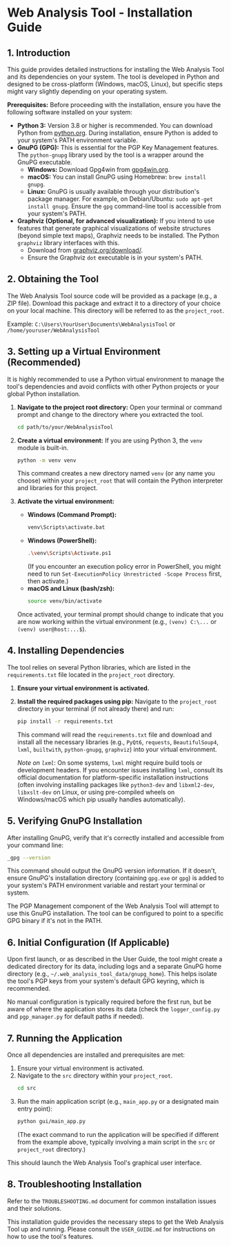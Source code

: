 # Web Analysis Tool - Installation Guide

## 1. Introduction

This guide provides detailed instructions for installing the Web Analysis Tool and its dependencies on your system. The tool is developed in Python and designed to be cross-platform (Windows, macOS, Linux), but specific steps might vary slightly depending on your operating system.

**Prerequisites:** Before proceeding with the installation, ensure you have the following software installed on your system:

*   **Python 3:** Version 3.8 or higher is recommended. You can download Python from [python.org](https://www.python.org/). During installation, ensure Python is added to your system's PATH environment variable.
*   **GnuPG (GPG):** This is essential for the PGP Key Management features. The `python-gnupg` library used by the tool is a wrapper around the GnuPG executable.
    *   **Windows:** Download Gpg4win from [gpg4win.org](https://www.gpg4win.org/).
    *   **macOS:** You can install GnuPG using Homebrew: `brew install gnupg`.
    *   **Linux:** GnuPG is usually available through your distribution's package manager. For example, on Debian/Ubuntu: `sudo apt-get install gnupg`.
    Ensure the `gpg` command-line tool is accessible from your system's PATH.
*   **Graphviz (Optional, for advanced visualization):** If you intend to use features that generate graphical visualizations of website structures (beyond simple text maps), Graphviz needs to be installed. The Python `graphviz` library interfaces with this.
    *   Download from [graphviz.org/download/](https://graphviz.org/download/).
    *   Ensure the Graphviz `dot` executable is in your system's PATH.

## 2. Obtaining the Tool

The Web Analysis Tool source code will be provided as a package (e.g., a ZIP file). Download this package and extract it to a directory of your choice on your local machine. This directory will be referred to as the `project_root`.

Example: `C:\Users\YourUser\Documents\WebAnalysisTool` or `/home/youruser/WebAnalysisTool`

## 3. Setting up a Virtual Environment (Recommended)

It is highly recommended to use a Python virtual environment to manage the tool's dependencies and avoid conflicts with other Python projects or your global Python installation.

1.  **Navigate to the project root directory:**
    Open your terminal or command prompt and change to the directory where you extracted the tool.
    ```bash
    cd path/to/your/WebAnalysisTool
    ```

2.  **Create a virtual environment:**
    If you are using Python 3, the `venv` module is built-in.
    ```bash
    python -m venv venv
    ```
    This command creates a new directory named `venv` (or any name you choose) within your `project_root` that will contain the Python interpreter and libraries for this project.

3.  **Activate the virtual environment:**
    *   **Windows (Command Prompt):**
        ```bash
        venv\Scripts\activate.bat
        ```
    *   **Windows (PowerShell):**
        ```bash
        .\venv\Scripts\Activate.ps1
        ```
        (If you encounter an execution policy error in PowerShell, you might need to run `Set-ExecutionPolicy Unrestricted -Scope Process` first, then activate.)
    *   **macOS and Linux (bash/zsh):**
        ```bash
        source venv/bin/activate
        ```
    Once activated, your terminal prompt should change to indicate that you are now working within the virtual environment (e.g., `(venv) C:\...` or `(venv) user@host:...$`).

## 4. Installing Dependencies

The tool relies on several Python libraries, which are listed in the `requirements.txt` file located in the `project_root` directory.

1.  **Ensure your virtual environment is activated.**

2.  **Install the required packages using pip:**
    Navigate to the `project_root` directory in your terminal (if not already there) and run:
    ```bash
    pip install -r requirements.txt
    ```
    This command will read the `requirements.txt` file and download and install all the necessary libraries (e.g., `PyQt6`, `requests`, `BeautifulSoup4`, `lxml`, `builtwith`, `python-gnupg`, `graphviz`) into your virtual environment.

    *Note on `lxml`*: On some systems, `lxml` might require build tools or development headers. If you encounter issues installing `lxml`, consult its official documentation for platform-specific installation instructions (often involving installing packages like `python3-dev` and `libxml2-dev`, `libxslt-dev` on Linux, or using pre-compiled wheels on Windows/macOS which pip usually handles automatically).

## 5. Verifying GnuPG Installation

After installing GnuPG, verify that it's correctly installed and accessible from your command line:

```bash
_gpg --version
```

This command should output the GnuPG version information. If it doesn't, ensure GnuPG's installation directory (containing `gpg.exe` or `gpg`) is added to your system's PATH environment variable and restart your terminal or system.

The PGP Management component of the Web Analysis Tool will attempt to use this GnuPG installation. The tool can be configured to point to a specific GPG binary if it's not in the PATH.

## 6. Initial Configuration (If Applicable)

Upon first launch, or as described in the User Guide, the tool might create a dedicated directory for its data, including logs and a separate GnuPG home directory (e.g., `~/.web_analysis_tool_data/gnupg_home`). This helps isolate the tool's PGP keys from your system's default GPG keyring, which is recommended.

No manual configuration is typically required before the first run, but be aware of where the application stores its data (check the `logger_config.py` and `pgp_manager.py` for default paths if needed).

## 7. Running the Application

Once all dependencies are installed and prerequisites are met:

1.  Ensure your virtual environment is activated.
2.  Navigate to the `src` directory within your `project_root`.
    ```bash
    cd src
    ```
3.  Run the main application script (e.g., `main_app.py` or a designated main entry point):
    ```bash
    python gui/main_app.py
    ```
    (The exact command to run the application will be specified if different from the example above, typically involving a main script in the `src` or `project_root` directory.)

This should launch the Web Analysis Tool's graphical user interface.

## 8. Troubleshooting Installation

Refer to the `TROUBLESHOOTING.md` document for common installation issues and their solutions.

This installation guide provides the necessary steps to get the Web Analysis Tool up and running. Please consult the `USER_GUIDE.md` for instructions on how to use the tool's features.

